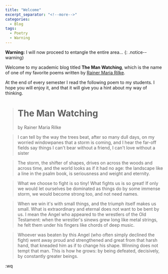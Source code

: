 ```yaml
---
title: "Welcome"
excerpt_separator: "<!--more-->"
categories:
  - Blog
tags:
  - Poetry
  - Warning
---
```


**Warning:** I will now proceed to entangle the entire area...
{: .notice--warning}

Welcome to my academic blog titled __The Man Watching__, which
is the name of one of my favorite poems written by [Rainer Maria Rilke](https://en.wikipedia.org/wiki/Rainer_Maria_Rilke).

<!--more-->

At the end of every semester I read the following poem to my students. I hope you will enjoy it,
and that it will give you a hint about my way of thinking.

> # __The Man Watching__ 
> by Rainer Maria Rilke

> I can tell by the way the trees beat, after
> so many dull days, on my worried windowpanes
> that a storm is coming,
> and I hear the far-off fields say things
> I can't bear without a friend,
> I can't love without a sister

> The storm, the shifter of shapes, drives on
> across the woods and across time,
> and the world looks as if it had no age:
> the landscape like a line in the psalm book,
> is seriousness and weight and eternity.

> What we choose to fight is so tiny!
> What fights us is so great!
> If only we would let ourselves be dominated
> as things do by some immense storm,
> we would become strong too, and not need names.

> When we win it's with small things,
> and the triumph itself makes us small.
> What is extraordinary and eternal
> does not want to be bent by us.
> I mean the Angel who appeared
> to the wrestlers of the Old Testament:
> when the wrestler's sinews
> grew long like metal strings,
> he felt them under his fingers
> like chords of deep music.

> Whoever was beaten by this Angel
> (who often simply declined the fight)
> went away proud and strengthened
> and great from that harsh hand,
> that kneaded him as if to change his shape.
> Winning does not tempt that man.
> This is how he grows: by being defeated, decisively,
> by constantly greater beings.

:wq
